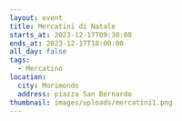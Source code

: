 ```yaml
---
layout: event
title: Mercatini di Natale
starts_at: 2023-12-17T09:30:00
ends_at: 2023-12-17T18:00:00
all_day: false
tags:
  - Mercatino
location:
  city: Morimondo
  address: piazza San Bernardo
thumbnail: images/uploads/mercatini1.png
---
```

